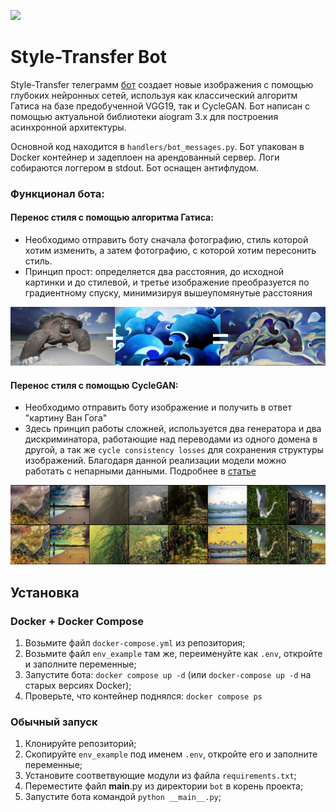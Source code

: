 [<img src="https://img.shields.io/badge/Telegram-%40StyleTransferPicBot-blue">](https://t.me/StyleTransferPicBot)

# Style-Transfer Bot
   Style-Transfer телеграмм [бот](https://t.me/StyleTransferPicBot) создает новые изображения с помощью глубоких нейронных сетей, используя как классический алгоритм Гатиса на базе предобученной VGG19, так и CycleGAN. Бот написан с помощью актуальной библиотеки aiogram 3.x для построения асинхронной архитектуры.                                             
                                                                                                                                                                                                                        
Основной код находится в `handlers/bot_messages.py`. Бот упакован в Docker контейнер и задеплоен на арендованный сервер. Логи собираются логгером в stdout. Бот оснащен антифлудом.

### Функционал бота:
#### Перенос стиля с помощью алгоритма Гатиса:
  * Необходимо отправить боту сначала фотографию, стиль которой хотим изменить, а затем фотографию, с которой хотим пересонить стиль.
  * Принцип прост: определяется два расстояния, до исходной картинки и до стилевой, и третье изображение преобразуется по градиентному спуску, минимизируя вышеупомянутые расстояния

<p align="center">
  <img src="screenshots/transfer.png" width="650" alt="Ray Image">
</p>

#### Перенос стиля с помощью CycleGAN:
  * Необходимо отправить боту изображение и получить в ответ "картину Ван Гога"
  * Здесь принцип работы сложней, используется два генератора и два дискриминатора, работающие над переводами из одного домена в другой, а так же `cycle consistency losses` для сохранения структуры изображений. Благодаря данной реализации модели можно работать с непарными данными. Подробнее в [статье](https://arxiv.org/pdf/1703.10593)

<p align="center">
  <img src="screenshots/vangogh.png" width="650" alt="Ray Image">
</p>


## Установка
### Docker + Docker Compose
1. Возьмите файл `docker-compose.yml` из репозитория;
2. Возьмите файл `env_example` там же, переименуйте как `.env`, откройте и заполните переменные;
3. Запустите бота: `docker compose up -d` (или `docker-compose up -d` на старых версиях Docker);
4. Проверьте, что контейнер поднялся: `docker compose ps`
### Обычный запуск 
1. Клонируйте репозиторий;
2. Скопируйте `env_example` под именем `.env`, откройте его и заполните переменные;
3. Установите соответвующие модули из файла `requirements.txt`;
4. Переместите файл __main__.py из директории `bot` в корень проекта;
5. Запустите бота командой `python __main__.py`;
